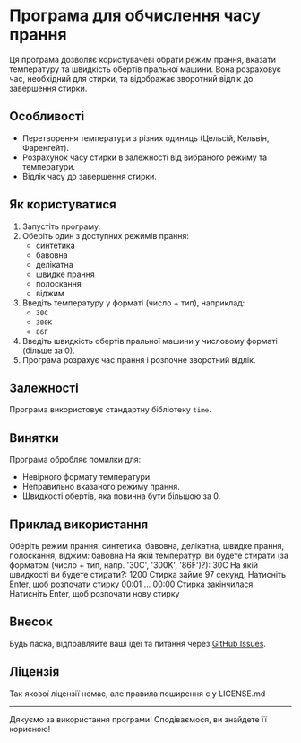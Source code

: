 # Програма для обчислення часу прання

Ця програма дозволяє користувачеві обрати режим прання, вказати температуру та швидкість обертів пральної машини. Вона розраховує час, необхідний для стирки, та відображає зворотний відлік до завершення стирки.

## Особливості
- Перетворення температури з різних одиниць (Цельсій, Кельвін, Фаренгейт).
- Розрахунок часу стирки в залежності від вибраного режиму та температури.
- Відлік часу до завершення стирки.

## Як користуватися
1. Запустіть програму.
2. Оберіть один з доступних режимів прання:
   - синтетика
   - бавовна
   - делікатна
   - швидке прання
   - полоскання
   - віджим
3. Введіть температуру у форматі (число + тип), наприклад:
   - `30C`
   - `300K`
   - `86F`
4. Введіть швидкість обертів пральної машини у числовому форматі (більше за 0).
5. Програма розрахує час прання і розпочне зворотний відлік.

## Залежності
Програма використовує стандартну бібліотеку `time`.

## Винятки
Програма обробляє помилки для:
- Невірного формату температури.
- Неправильно вказаного режиму прання.
- Швидкості обертів, яка повинна бути більшою за 0.

## Приклад використання
Оберіть режим прання: синтетика, бавовна, делікатна, швидке прання, полоскання, віджим: бавовна На якій температурі ви будете стирати (за форматом (число + тип, напр. '30C', '300K', '86F')?): 30C На якій швидкості ви будете стирати?: 1200 Стирка займе 97 секунд. Натисніть Enter, щоб розпочати стирку 00:01 ... 00:00 Стирка закінчилася. Натисніть Enter, щоб розпочати нову стирку

 

## Внесок
Будь ласка, відправляйте ваші ідеї та питання через [GitHub Issues](https://github.com/your-repo/issues).

## Ліцензія

Так якової ліцензії немає, але правила поширення є у LICENSE.md 

---

Дякуємо за використання програми! Сподіваємося, ви знайдете її корисною!

